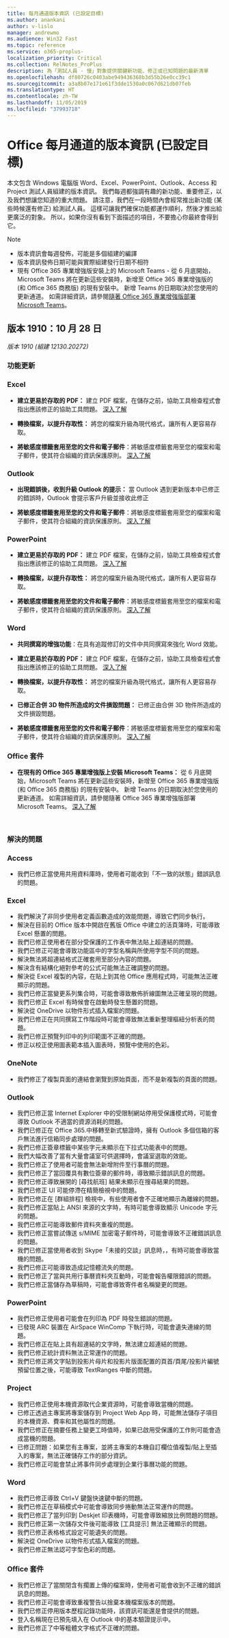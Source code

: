 ```yaml
---
title: 每月通道版本資訊 (已設定目標)
ms.author: anankani
author: v-lislo
manager: andrewmo
ms.audience: Win32 Fast
ms.topic: reference
ms.service: o365-proplus-
localization_priority: Critical
ms.collection: RelNotes_ProPlus
description: 為「測試人員 - 慢」對象提供關鍵新功能、修正或已知問題的最新清單
ms.openlocfilehash: df80726c0403abe949436368b3d55b26e0cc39c1
ms.sourcegitcommit: a3a8b07e171e61f3dde1530a0c067d621db07feb
ms.translationtype: HT
ms.contentlocale: zh-TW
ms.lasthandoff: 11/05/2019
ms.locfileid: "37993718"
---
```

# <a name="release-notes-for-office-monthly-channel-targeted"></a>Office 每月通道的版本資訊 (已設定目標)

本文包含 Windows 電腦版 Word、Excel、PowerPoint、Outlook、Access 和 Project 測試人員組建的版本資訊。 我們每週都強調有趣的新功能、重要修正，以及我們想讓您知道的重大問題。 請注意，我們在一段時間內會經常推出新功能 (某些時候還有修正) 給測試人員。 這樣可讓我們確保功能都運作順利，然後才推出給更廣泛的對象。 所以，如果你沒有看到下面描述的項目，不要擔心你最終會得到它。  

> [!NOTE]
> - 版本資訊會每週發佈，可能是多個組建的編譯
> - 版本資訊發佈日期可能與實際組建發行日期不相符
> - 現有 Office 365 專業增強版安裝上的 Microsoft Teams - 從 6 月底開始，Microsoft Teams 將在更新這些安裝時，新增至 Office 365 專業增強版的 (和 Office 365 商務版) 的現有安裝中。 新增 Teams 的日期取決於您使用的更新通道。 如需詳細資訊，請參閱[隨著 Office 365 專業增強版部署 Microsoft Teams](https://docs.microsoft.com/zh-TW/deployoffice/teams-install)。

[//]: # (DO NOT REMOVE)

[//]: # (DO NOT REMOVE FEATUREDETAILS CONTENT START)

## <a name="version-1910-october-28"></a>版本 1910：10 月 28 日
*版本 1910 (組建 12130.20272)*


[//]: # (DO NOT REMOVE FEATUREDETAILS CONTENT START)

### <a name="feature-updates"></a>功能更新

### <a name="excel"></a>Excel

- **建立更易於存取的 PDF：** 建立 PDF 檔案，在儲存之前，協助工具檢查程式會指出應該修正的協助工具問題。 [深入了解](https://support.office.com/zh-TW/article/064625e0-56ea-4e16-ad71-3aa33bb4b7ed)

- **轉換檔案，以提升存取性：** 將您的檔案升級為現代格式，讓所有人更容易存取。

- **將敏感度標籤套用至您的文件和電子郵件**：將敏感度標籤套用至您的檔案和電子郵件，使其符合組織的資訊保護原則。 [深入了解](https://aka.ms/officemipdocs)

### <a name="outlook"></a>Outlook

- **出現錯誤後，收到升級 Outlook 的提示：** 當 Outlook 遇到更新版本中已修正的錯誤時，Outlook 會提示客戶升級並接收此修正

- **將敏感度標籤套用至您的文件和電子郵件**：將敏感度標籤套用至您的檔案和電子郵件，使其符合組織的資訊保護原則。 [深入了解](https://aka.ms/officemipdocs)

### <a name="powerpoint"></a>PowerPoint

- **建立更易於存取的 PDF：** 建立 PDF 檔案，在儲存之前，協助工具檢查程式會指出應該修正的協助工具問題。 [深入了解](https://support.office.com/zh-TW/article/064625e0-56ea-4e16-ad71-3aa33bb4b7ed)

- **轉換檔案，以提升存取性：** 將您的檔案升級為現代格式，讓所有人更容易存取。

- **將敏感度標籤套用至您的文件和電子郵件**：將敏感度標籤套用至您的檔案和電子郵件，使其符合組織的資訊保護原則。 [深入了解](https://aka.ms/officemipdocs)

### <a name="word"></a>Word

- **共同撰寫的增強功能**：在具有追蹤修訂的文件中共同撰寫來強化 Word 效能。

- **建立更易於存取的 PDF：** 建立 PDF 檔案，在儲存之前，協助工具檢查程式會指出應該修正的協助工具問題。 [深入了解](https://support.office.com/zh-TW/article/064625e0-56ea-4e16-ad71-3aa33bb4b7ed)

- **轉換檔案，以提升存取性：** 將您的檔案升級為現代格式，讓所有人更容易存取。

- **已修正合併 3D 物件所造成的文件損毀問題：** 已修正由合併 3D 物件所造成的文件損毀問題。

- **將敏感度標籤套用至您的文件和電子郵件**：將敏感度標籤套用至您的檔案和電子郵件，使其符合組織的資訊保護原則。 [深入了解](https://aka.ms/officemipdocs)

### <a name="office-suite"></a>Office 套件

- **在現有的 Office 365 專業增強版上安裝 Microsoft Teams：** 從 6 月底開始，Microsoft Teams 將在更新這些安裝時，新增至 Office 365 專業增強版 (和 Office 365 商務版) 的現有安裝中。 新增 Teams 的日期取決於您使用的更新通道。 如需詳細資訊，請參閱隨著 Office 365 專業增強版部署 Microsoft Teams。 [深入了解](https://docs.microsoft.com/zh-TW/deployoffice/teams-install)

[//]: # (DO NOT REMOVE FEATUREDETAILS CONTENT END)

<br/>

[//]: # (DO NOT REMOVE BUGDETAILS CONTENT START)

### <a name="resolved-issues"></a>解決的問題
### <a name="access"></a>Access

- 我們已修正當使用共用資料庫時，使用者可能收到「不一致的狀態」錯誤訊息的問題。

### <a name="excel"></a>Excel

- 我們解決了非同步使用者定義函數造成的效能問題，導致它們同步執行。
- 解決在目前的 Office 版本中開啟在舊版 Office 中建立的活頁簿時，可能導致 Excel 懸置的問題。
- 我們已修正使用者在部分受保護的工作表中無法貼上超連結的問題。
- 我們已修正可能會導致功能區中的字型名稱與所使用字型不同的問題。
- 解決無法將超連結格式正確套用至部分內容的問題。
- 解決含有結構化絕對參考的公式可能無法正確調整的問題。
- 解決從 Excel 複製的內容，在貼上到其他 Office 應用程式時，可能無法正確顯示的問題。
- 我們已修正當變更系列集合時，可能會導致散佈折線圖無法正確呈現的問題。
- 我們已修正 Excel 有時候會在啟動時發生懸置的問題。
- 解決從 OneDrive 以物件形式插入檔案的問題。
- 我們已修正在共同撰寫工作階段時可能會導致無法重新整理樞紐分析表的問題。
- 我們已修正預覽列印中的列印範圍不正確的問題。
- 修正以校正使用圖表範本插入圖表時，預覽中使用的色彩。

### <a name="onenote"></a>OneNote

- 我們修正了複製頁面的連結會瀏覽到原始頁面，而不是新複製的頁面的問題。

### <a name="outlook"></a>Outlook

- 我們已修正當 Internet Explorer 中的受限制網站停用受保護模式時，可能會導致 Outlook 不適當的資源消耗的問題。
- 我們已修正在 Office 365.中移轉至新式驗證時，擁有 Outlook 多個信箱的客戶無法進行信箱同步處理的問題。
- 我們已修正簽章標籤中某些字元未顯示在下拉式功能表中的問題。
- 我們大幅改善了當有大量會議室可供選擇時，會議室選取的效能。
- 我們已修正了使用者可能會無法新增附件至行事曆的問題。
- 我們已修正了當回覆具有數位簽章的郵件時，導致顯示錯誤訊息的問題。
- 我們已修正導致展開的 [尋找航班] 結果未顯示在搜尋結果的問題。
- 我們已修正 UI 可能停滯在精簡檢視中的問題。
- 我們已修正在 [群組排程] 檢視中，有些使用者會不正確地顯示為離線的問題。
- 我們已修正當貼上 ANSI 來源的文字時，有時可能會導致顯示 Unicode 字元的問題。
- 我們已修正可能導致郵件資料夾重複的問題。
- 我們已修正當嘗試傳送 s/MIME 加密電子郵件時，可能會導致不正確錯誤訊息的問題。
- 我們已修正當使用者收到 Skype「未接的交談」訊息時，，有時可能會導致當機的問題。
- 我們已修正可能導致造成記憶體流失的問題。
- 我們已修正了當與共用行事曆資料夾互動時，可能會報告權限錯誤的問題。
- 我們已修正當儲存為草稿時，可能會導致寄件者名稱變更的問題。

### <a name="powerpoint"></a>PowerPoint

- 我們已修正使用者可能會在列印為 PDF 時發生錯誤的問題。
- 已發現 ARC 裝置在 AirSpace WinComp 下執行時，可能會遺失連線的問題。
- 我們已修正在貼上具有超連結的文字時，無法建立超連結的問題。
- 我們已修正統計資料無法正常運作的問題。
- 我們已修正將文字貼到投影片母片和投影片版面配置的頁首/頁尾/投影片編號預留位置之後，可能導致 TextRanges 中斷的問題。

### <a name="project"></a>Project

- 我們已修正使用本機資源取代企業資源時，可能會導致當機的問題。
- 已修正透過主專案將專案儲存到 Project Web App 時，可能無法儲存子項目的本機資源、費率和其他屬性的問題。
- 我們已修正在摘要任務上變更工時值時，如果已啟用受保護的工作則可能會造成當機的問題。
- 已修正問題：如果您有主專案，並將主專案的本機自訂欄位值複製/貼上至插入的專案，無法正確儲存工作的部分資訊。
- 我們已修正可能會禁止將事件同步處理到企業行事曆功能的問題。

### <a name="word"></a>Word

- 我們已修正導致 Ctrl+V 鍵盤快速鍵中斷的問題。
- 我們已修正在草稿模式中可能會導致同步捲動無法正常運作的問題。
- 我們已修正了當列印到 Deskjet 印表機時，可能會導致縮放比例問題的問題。
- 我們已修正第一次儲存文件後可能導致 [工具提示] 無法正確顯示的問題。
- 我們已修正表格格式設定可能遺失的問題。
- 解決從 OneDrive 以物件形式插入檔案的問題。
- 我們已修正無法認可字型色彩的問題。

### <a name="office-suite"></a>Office 套件

- 我們已修正了當關閉含有擱置上傳的檔案時，使用者可能會收到不正確的錯誤訊息的問題。
- 我們已修正可能會導致重複警告以捨棄本機檔案版本的問題。
- 我們已修正停用版本歷程記錄功能時，該資訊可能還是會提供的問題。
- 登入名稱現在已預先填入在 Outlook 中的基本驗證提示中。
- 我們已修正了中等粗體文字格式不正確的問題。



[//]: # (DO NOT REMOVE BUGDETAILS CONTENT END)

